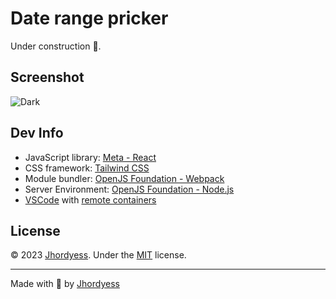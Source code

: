 # Date range pricker

Under construction 👷.

## Screenshot

![Dark](https://res.cloudinary.com/jhordyess/image/upload/v1679005461/date-range-picker/dark.png)

## Dev Info

- JavaScript library: [Meta - React](https://reactjs.org/)
- CSS framework: [Tailwind CSS](https://tailwindcss.com/)
- Module bundler: [OpenJS Foundation - Webpack](https://webpack.js.org/)
- Server Environment: [OpenJS Foundation - Node.js](https://nodejs.org/)
- [VSCode](https://code.visualstudio.com/) with [remote containers](https://code.visualstudio.com/docs/remote/containers)

## License

© 2023 [Jhordyess](https://github.com/jhordyess). Under the [MIT](https://choosealicense.com/licenses/mit/) license.

---

Made with 💪 by [Jhordyess](https://www.jhordyess.com/)
